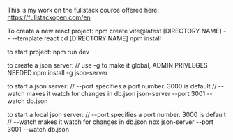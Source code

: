 This is my work on the fullstack cource offered here: https://fullstackopen.com/en

To create a new react project:
npm create vite@latest [DIRECTORY NAME] -- --template react
cd [DIRECTORY NAME]
npm install

to start project:
npm run dev

to create a json server:
// use -g to make it global, ADMIN PRIVLEGES NEEDED
npm install -g json-server

to start a json server:
// --port specifies a port number. 3000 is default
// --watch makes it watch for changes in db.json
json-server --port 3001 --watch db.json

to start a local json server:
// --port specifies a port number. 3000 is default
// --watch makes it watch for changes in db.json
npx json-server --port 3001 --watch db.json

